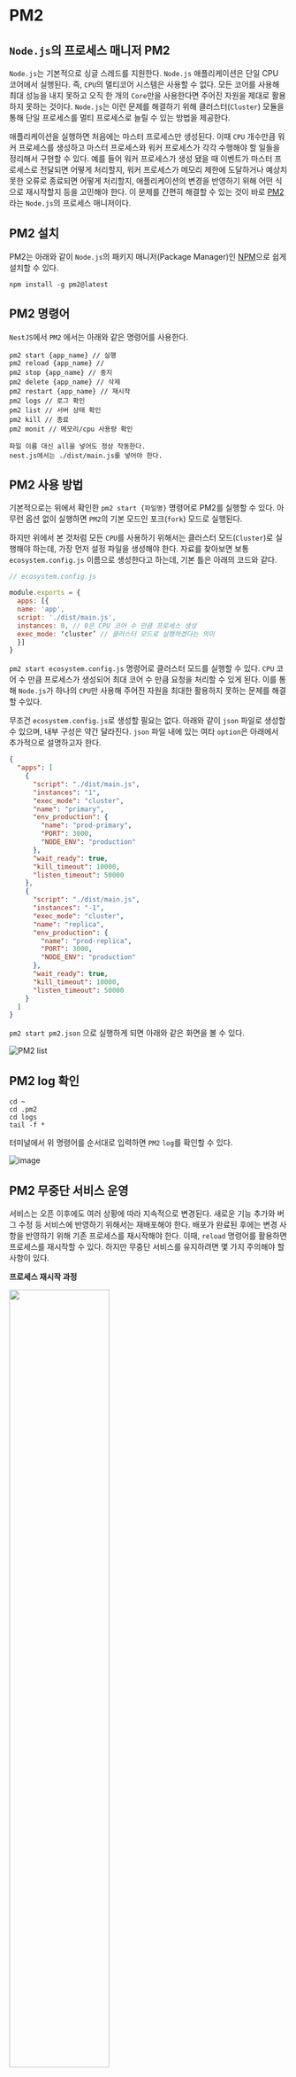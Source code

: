 # PM2

## `Node.js`의 프로세스 매니저 PM2

`Node.js`는 기본적으로 싱글 스레드를 지원한다. `Node.js` 애플리케이션은 단일 CPU 코어에서 실행된다. 즉, `CPU`의 멀티코어 시스템은 사용할 수 없다. 모든 코어를 사용해 최대 성능을 내지 못하고 오직 한 개의 `Core`만을 사용한다면 주어진 자원을 제대로 활용하지 못하는 것이다. `Node.js`는 이런 문제를 해결하기 위해 클러스터(`Cluster`) 모듈을 통해 단일 프로세스를 멀티 프로세스로 늘릴 수 있는 방법을 제공한다.

애플리케이션을 실행하면 처음에는 마스터 프로세스만 생성된다. 이때 `CPU` 개수만큼 워커 프로세스를 생성하고 마스터 프로세스와 워커 프로세스가 각각 수행해야 할 일들을 정리해서 구현할 수 있다. 예를 들어 워커 프로세스가 생성 됐을 때 이벤트가 마스터 프로세스로 전달되면 어떻게 처리할지, 워커 프로세스가 메모리 제한에 도달하거나 예상치 못한 오류로 종료되면 어떻게 처리할지, 애플리케이션의 변경을 반영하기 위해 어떤 식으로 재시작할지 등을 고민해야 한다. 이 문제를 간편히 해결할 수 있는 것이 바로 [PM2](https://pm2.io/)라는 `Node.js`의 프로세스 매니저이다.

## PM2 설치

PM2는 아래와 같이 `Node.js`의 패키지 매니저(Package Manager)인 [NPM](https://www.npmjs.com/)으로 쉽게 설치할 수 있다.

```
npm install -g pm2@latest
```

## PM2 명령어

`NestJS`에서 `PM2` 에서는 아래와 같은 명령어를 사용한다.

```
pm2 start {app_name} // 실행
pm2 reload {app_name} // 
pm2 stop {app_name} // 중지
pm2 delete {app_name} // 삭제
pm2 restart {app_name} // 재시작
pm2 logs // 로그 확인
pm2 list // 서버 상태 확인
pm2 kill // 종료
pm2 monit // 메모리/cpu 사용량 확인

파일 이름 대신 all을 넣어도 정상 작동한다.
nest.js에서는 ./dist/main.js를 넣어야 한다.
```

## PM2 사용 방법

기본적으로는 위에서 확인한 `pm2 start {파일명}` 명령어로 PM2를 실행할 수 있다. 아무런 옵션 없이 실행하면 `PM2`의 기본 모드인 포크(`fork`) 모드로 실행된다.

하지만 위에서 본 것처럼 모든 `CPU`를 사용하기 위해서는 클러스터 모드(`Cluster`)로 실행해야 하는데, 가장 먼저 설정 파일을 생성해야 한다. 자료를 찾아보면 보통 `ecosystem.config.js` 이름으로 생성한다고 하는데, 기본 틀은 아래의 코드와 같다.

```jsx
// ecosystem.config.js

module.exports = {
  apps: [{
  name: 'app',
  script: './dist/main.js',
  instances: 0, // 0은 CPU 코어 수 만큼 프로세스 생성
  exec_mode: ‘cluster’ // 클러스터 모드로 실행하겠다는 의미
  }]
}
```

`pm2 start ecosystem.config.js` 명령어로 클러스터 모드를 실행할 수 있다. `CPU` 코어 수 만큼 프로세스가 생성되어 최대 코어 수 만큼 요청을 처리할 수 있게 된다. 이를 통해 `Node.js`가 하나의 `CPU`만 사용해 주어진 자원을 최대한 활용하지 못하는 문제를 해결할 수있다.

무조건 `ecosystem.config.js`로 생성할 필요는 없다. 아래와 같이 `json` 파일로 생성할 수 있으며, 내부 구성은 약간 달라진다. `json` 파일 내에 있는 여타 `option`은 아래에서 추가적으로 설명하고자 한다.

```json
{
  "apps": [
    {
      "script": "./dist/main.js",
      "instances": "1",
      "exec_mode": "cluster",
      "name": "primary",
      "env_production": {
        "name": "prod-primary",
        "PORT": 3000,
        "NODE_ENV": "production"
      },
      "wait_ready": true,
      "kill_timeout": 10000,
      "listen_timeout": 50000
    },
    {
      "script": "./dist/main.js",
      "instances": "-1",
      "exec_mode": "cluster",
      "name": "replica",
      "env_production": {
        "name": "prod-replica",
        "PORT": 3000,
        "NODE_ENV": "production"
      },
      "wait_ready": true,
      "kill_timeout": 10000,
      "listen_timeout": 50000
    }
  ]
}
```

`pm2 start pm2.json` 으로 실행하게 되면 아래와 같은 화면을 볼 수 있다.

![PM2 list](https://www.notion.so/image/https%3A%2F%2Fs3-us-west-2.amazonaws.com%2Fsecure.notion-static.com%2F713dd8b8-265c-4dc0-ae56-0d15dc356358%2FUntitled.png?table=block&id=07557881-b61a-4582-a11e-7499bb7f2eb8&spaceId=16f39aaf-0317-4c98-9def-554c19109c98&width=2000&userId=d99aa862-99f3-418c-9da1-b86737bc5ec8&cache=v2)

## PM2 log 확인

```
cd ~
cd .pm2
cd logs
tail -f *
```

터미널에서 위 명령어를 순서대로 입력하면 `PM2` `log`를 확인할 수 있다.

![image](https://user-images.githubusercontent.com/80724255/159493552-5ef5d594-c620-418e-a54e-fed93f683c24.png)

## PM2 무중단 서비스 운영

서비스는 오픈 이후에도 여러 상황에 따라 지속적으로 변경된다. 새로운 기능 추가와 버그 수정 등 서비스에 반영하기 위해서는 재배포해야 한다. 배포가 완료된 후에는 변경 사항을 반영하기 위해 기존 프로세스를 재시작해야 한다. 이때, `reload` 명령어를 활용하면 프로세스를 재시작할 수 있다. 하지만 무중단 서비스를 유지하려면 몇 가지 주의해야 할 사항이 있다.

**프로세스 재시작 과정**

<img src="https://www.notion.so/image/https%3A%2F%2Fs3-us-west-2.amazonaws.com%2Fsecure.notion-static.com%2Fce994dd7-9741-49b2-97ad-200be464ede9%2FUntitled.png?table=block&id=e4d6921c-87aa-4d33-a6c9-d9dc24950e6d&spaceId=16f39aaf-0317-4c98-9def-554c19109c98&width=2000&userId=d99aa862-99f3-418c-9da1-b86737bc5ec8&cache=v2" width="60%"/>

현재 프로세스 8개가 실행되고 있다고 가정해보자. 이 상태에서 `pm2 reload` 명령어를 실행하면 PM2는 기존 0번 프로세스를 Old_0 프로세스로 옮겨두고 새로운 0번 프로세스를 만든다. 새 0번 프로세스가 처리할 준비가 되면 마스터 프로세스에게 `ready` 이벤트를 보내고, 마스터 프로세스는 더 이상 필요없어진 Old_0 프로세스(기존 0번 프로세스)에게 `SIGINT` 시그널을 보내고 프로세스가 종료되기를 기다린다. 만약 SIGINT 시그널을 보내고 난 후 일정 시간(`1600ms`)이 지났는데도 종료되지 않는다면, `SIGKILL` 시그널을 보내 프로세스를 강제로 종료한다. 이 과정을 총 프로세스 개수만큼 반복하면 모든 프로세스의 재시작이 완료된다.

이 과정에서 서비스가 중단되는 상황이 있는데, 크게 2가지 경우로 살펴볼 수 있다.

1. **새로 만들어진 프로세스가 준비되지 않았는데 `ready` 이벤트를 보내는 경우**

아래 그림과 같이 과정 `(2) Spawn new app` 과정에서 프로세스를 생성한 뒤 과정(3)에서 앱 구동이 완료되기도 전에 마스터 프로세스에게 `ready` 이벤트를 보낸다면, 마스터 프로세스는 새로운 프로세스가 요청받을 준비가 완료됐다고 판단한다. 이에 기존 프로세스는 더 이상 필요 없다고 판단하고 `SIGINT` 시그널을 보내 프로세스에게 곧 종료될 것을 알린다. 여기서 만약 `SIGINT` 시그널을 보내고 일정시간(`1600ms`)이 지났는데도 프로세스가 살아있다면 이번엔 `SIGKILL` 시그널을 보내 프로세스를 강제 종료한다. 

`App`을 실행했을 때, 매우 짧은 시간에 초기화 작업이 진행되고 요청을 받을 수 있는 준비가 된다면 크게 문제되지 않을 수 있다. 하지만 (2)번 과정에서 새로운 프로세스를 생성하고 요청받을 준비를 하는데까지 일정시간(`1600ms`) 이상 걸리게 된다면 기존 프로세스는 이미 종료된 상태에서 새로운 프로세스는 사용자 요청이 유입돼도 처리할 수 없는 상황이 되어 버린다. 즉 서비스 중단이 발생하게 되는 것이다.

<img src="https://www.notion.so/image/https%3A%2F%2Fs3-us-west-2.amazonaws.com%2Fsecure.notion-static.com%2F5e37347a-5b7c-4534-950c-366351d14442%2FUntitled.png?table=block&id=15a11de4-05f9-4648-b5e6-990bbab89c8b&spaceId=16f39aaf-0317-4c98-9def-554c19109c98&width=2000&userId=d99aa862-99f3-418c-9da1-b86737bc5ec8&cache=v2" width="60%"/>

이 문제를 해결하기 위해서는 프로세스가 수행되는 즉시 `ready` 이벤트를 보내지 않고, 요청 받을 준비가 완료된 시점에 `ready` 이벤트를 보내도록 처리해야 한다. 또한 마스터 프로세스가 `ready` 이벤트를 언제까지 기다리게 할 것인지 설정 파일에 명시해야 한다. 

`wait_ready`옵션을 `true`로 설정하면 마스터 프로세스는 `ready` 이벤트를 기다린다. `listen_timeout` 옵션은 `ready` 이벤트를 기다릴 시간값(ms)을 의미한다. `app.listen`이 완료되면 실행되는 콜백(`Callback`) 함수에 마스터 프로세스로 `ready` 이벤트를 보내도록 할 수 있다.

```jsx
module.exports = {
  apps: [{
  name: 'app',
  script: './dist/main.js',
  instances: 0,
  exec_mode: ‘cluster’,
  wait_ready: true,
  listen_timeout: 50000
  }]
}
```

```jsx
// main.ts

app.listen(port, () => {
  if (process.send) {
    console.log('send');
    process.send('ready');
  }
});
```

아래는 `ready` 이벤트 설정 변경 후의 모습이다.

<img src="https://www.notion.so/image/https%3A%2F%2Fs3-us-west-2.amazonaws.com%2Fsecure.notion-static.com%2F0e9d5a28-0e24-4b13-bc1c-93d292ffa8ee%2FUntitled.png?table=block&id=69145292-5912-4817-a792-e808745f170f&spaceId=16f39aaf-0317-4c98-9def-554c19109c98&width=2000&userId=d99aa862-99f3-418c-9da1-b86737bc5ec8&cache=v2" width="60%"/>

2. **클라이언트 요청을 처리하는 도중에 프로세스가 죽어버리는 경우**

`reload` 명령어를 실행할 때, 기존 0번 프로세스인 Old_0 프로세스는 종료되기 전까지 계속해서 사용자 요청을 받는다. 그런데 만약 `SIGINT` 시그널이 전달된 상태에서 사용자 요청을 받았고, 그 요청을 처리하는 데 `5000ms`가 걸린다고 가정해보자. SIGINT 시그널을 받은 뒤 `1600ms` 이후에도 종료되지 않는다면 `SIGKILL` 시그널을 받고 강제 종료된다. 따라서 `5000ms`가 걸리는 사용자 요청을 처리하는 도중 `SIGKILL` 시그널을 받고 사용자에게 응답을 보내주지 못한 채 종료될 것이고, 프로세스가 강제 종료되었기 때문에 클라이언트와의 연결은 끊어지게 된다. 이 경우에 서비스는 중단된다.

<img src="https://www.notion.so/image/https%3A%2F%2Fs3-us-west-2.amazonaws.com%2Fsecure.notion-static.com%2F8c06dbec-408e-4936-a78a-6858609c8e61%2FUntitled.png?table=block&id=a1d76ba5-d8c2-40f1-bb20-3e3869254b24&spaceId=16f39aaf-0317-4c98-9def-554c19109c98&width=2000&userId=d99aa862-99f3-418c-9da1-b86737bc5ec8&cache=v2" width="60%"/>

이 문제를 해결하기 위해 `SIGINT` 시그널을 리스닝(`listening`)한다. 해당 시그널이 전달되면 `app.close` 명령어로 프로세스가 새로운 요청을 받는 것을 거절하고 기존 연결은 유지한다. 사용자 요청을 처리하기에 충분한 시간을 `kill_timeout`에 설정하고, 기존에 유지되고 있던 연결이 종료되면 프로세스가 종료되도록 처리한다. `kill_timeout` 옵션을 `10000`으로 설정하면 `SIGINT` 시그널을 보낸 후 프로세스가 종료되지 않았을 때 `SIGKILL` 시그널을 보내기까지 대기 시간을 1.6초에서 10초로 변경할 수 있다. 새로 추가된 코드는 해당 프로세스에 `SIGINT` 시그널이 전달되면, 새로운 요청을 더 이상 받지 않고 연결되어 있는 요청이 완료된 후 해당 프로세스를 강제로 종료하도록 처리할 수 있다.

```jsx
module.exports = {
  apps: [{
  name: 'app',
  script: './dist.main.js',
  instances: 0,
  exec_mode: ‘cluster’,
  wait_ready: true,
  listen_timeout: 50000,
  kill_timeout: 10000
  }]
}
```

```jsx
// main.ts

app.listen(port, () => {
  if (process.send) {
    process.send('ready');
  }
});

process.on('SIGINT', () => {
  app.close();
  process.exit(0);
});
```

## 참고

[PM2 공식 홈페이지](https://pm2.keymetrics.io/docs/usage/quick-start/)

[PM2를 이용하기 전 학습(클러스터, 모니터링)](https://itmore.tistory.com/entry/PM2%EB%A5%BC-%EC%9D%B4%EC%9A%A9%ED%95%98%EA%B8%B0-%EC%A0%84-%ED%95%99%EC%8A%B5%ED%81%B4%EB%9F%AC%EC%8A%A4%ED%84%B0-%EB%AA%A8%EB%8B%88%ED%84%B0%EB%A7%81)

[PM2를 활용한 Node.js 무중단 서비스하기](https://engineering.linecorp.com/ko/blog/pm2-nodejs/)
